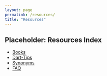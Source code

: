 ```yaml
---
layout: page
permalink: /resources/
title: "Resources"
---
```


## Placeholder: Resources Index

* <a href="/resources/books/">Books</a>
* <a href="/resources/dart-tips/">Dart-Tips</a>
* <a href="/resources/synonyms/">Synonyms</a>
* <a href="/resources/faq">FAQ</a>
